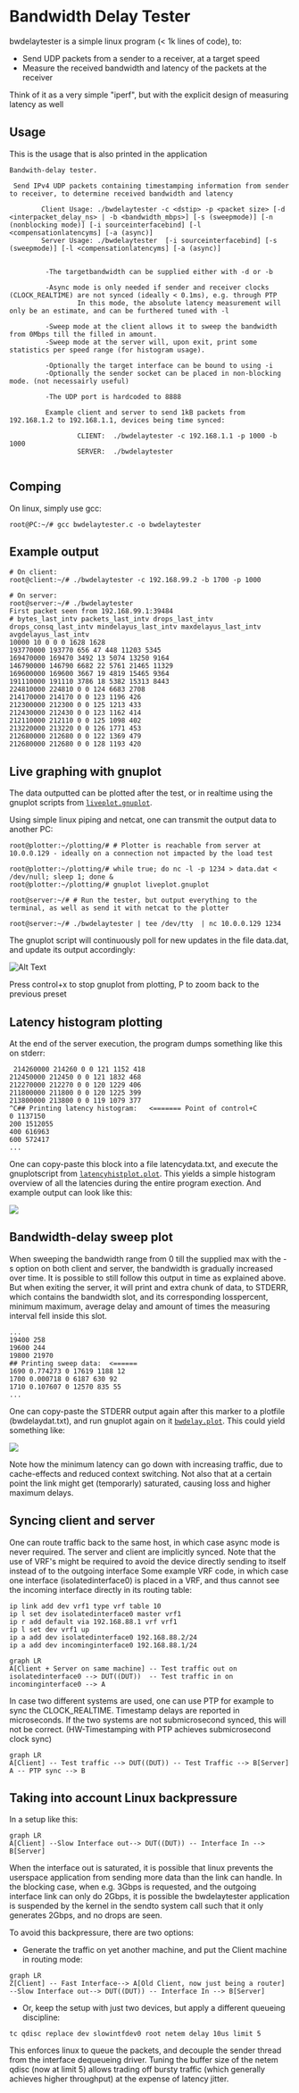 # Bandwidth Delay Tester

bwdelaytester is a simple linux program (< 1k lines of code), to:
- Send UDP packets from a sender to a receiver, at a target speed
- Measure the received bandwidth and latency of the packets at the receiver

Think of it as a very simple "iperf", but with the explicit design of measuring latency as well

## Usage

This is the usage that is also printed in the application

```
Bandwith-delay tester.

 Send IPv4 UDP packets containing timestamping information from sender to receiver, to determine received bandwidth and latency

        Client Usage: ./bwdelaytester -c <dstip> -p <packet size> [-d <interpacket_delay_ns> | -b <bandwidth_mbps>] [-s (sweepmode)] [-n (nonblocking mode)] [-i sourceinterfacebind] [-l <compensationlatencyms] [-a (async)]
        Server Usage: ./bwdelaytester  [-i sourceinterfacebind] [-s (sweepmode)] [-l <compensationlatencyms] [-a (async)]


         -The targetbandwidth can be supplied either with -d or -b

         -Async mode is only needed if sender and receiver clocks (CLOCK_REALTIME) are not synced (ideally < 0.1ms), e.g. through PTP
                 In this mode, the absolute latency measurement will only be an estimate, and can be furthered tuned with -l

         -Sweep mode at the client allows it to sweep the bandwidth from 0Mbps till the filled in amount.
         -Sweep mode at the server will, upon exit, print some statistics per speed range (for histogram usage).

         -Optionally the target interface can be bound to using -i
         -Optionally the sender socket can be placed in non-blocking mode. (not necessairly useful)

         -The UDP port is hardcoded to 8888

         Example client and server to send 1kB packets from 192.168.1.2 to 192.168.1.1, devices being time synced:

                 CLIENT:  ./bwdelaytester -c 192.168.1.1 -p 1000 -b 1000
                 SERVER:  ./bwdelaytester


```

## Comping

On linux, simply use gcc:

```
root@PC:~/# gcc bwdelaytester.c -o bwdelaytester
```

## Example output

```
# On client:
root@client:~/# ./bwdelaytester -c 192.168.99.2 -b 1700 -p 1000

# On server:
root@server:~/# ./bwdelaytester
First packet seen from 192.168.99.1:39484
# bytes_last_intv packets_last_intv drops_last_intv drops_consq_last_intv mindelayus_last_intv maxdelayus_last_intv avgdelayus_last_intv
10000 10 0 0 0 1628 1628
193770000 193770 656 47 448 11203 5345
169470000 169470 3492 13 5074 13250 9164
146790000 146790 6682 22 5761 21465 11329
169600000 169600 3667 19 4819 15465 9364
191110000 191110 3786 18 5382 15313 8443
224810000 224810 0 0 124 6683 2708
214170000 214170 0 0 123 1196 426
212300000 212300 0 0 125 1213 433
212430000 212430 0 0 123 1162 414
212110000 212110 0 0 125 1098 402
213220000 213220 0 0 126 1771 453
212680000 212680 0 0 122 1369 479
212680000 212680 0 0 128 1193 420
```

## Live graphing with gnuplot

The data outputted can be plotted after the test, or in realtime using the gnuplot scripts from [`liveplot.gnuplot`](plotting/liveplot.gnuplot).

Using simple linux piping and netcat, one can transmit the output data to another PC:

```
root@plotter:~/plotting/# # Plotter is reachable from server at 10.0.0.129 - ideally on a connection not impacted by the load test

root@plotter:~/plotting/# while true; do nc -l -p 1234 > data.dat < /dev/null; sleep 1; done &
root@plotter:~/plotting/# gnuplot liveplot.gnuplot
```

```
root@server:~/# # Run the tester, but output everything to the terminal, as well as send it with netcat to the plotter

root@server:~/# ./bwdelaytester | tee /dev/tty  | nc 10.0.0.129 1234
```

The gnuplot script will continuously poll for new updates in the file data.dat, and update its output accordingly:

![Alt Text](docs/bwdelaytesterlive2.gif)

Press control+x to stop gnuplot from plotting, P to zoom back to the previous preset

## Latency histogram plotting

At the end of the server execution, the program dumps something like this on stderr:

```
 214260000 214260 0 0 121 1152 418
212450000 212450 0 0 121 1832 468
212270000 212270 0 0 120 1229 406
211800000 211800 0 0 120 1225 399
213800000 213800 0 0 119 1079 377
^C## Printing latency histogram:   <======= Point of control+C
0 1137150
200 1512055
400 616963
600 572417
...

```

One can copy-paste this block into a file latencydata.txt, and execute the gnuplotscript from [`latencyhistplot.plot`](plotting/latencyhistplot.plot).
This yields a simple histogram overview of all the latencies during the entire program exection. And example output can look like this:




<img src="docs/latencyhistogram.png">


## Bandwidth-delay sweep plot

When sweeping the bandwidth range from 0 till the supplied max with the -s option on both client and server, the bandwidth is gradually increased over time.
It is possible to still follow this output in time as explained above.
But when exiting the server, it will print and extra chunk of data, to STDERR, which contains the bandwidth slot, and its corresponding losspercent, minimum maximum, average delay and amount of times the measuring interval fell inside this slot.

```
...
19400 258
19600 244
19800 21970
## Printing sweep data:  <====== 
1690 0.774273 0 17619 1188 12
1700 0.000718 0 6187 630 92
1710 0.107607 0 12570 835 55
...

```

One can copy-paste the STDERR output again after this marker to a plotfile (bwdelaydat.txt), and run gnuplot again on it [`bwdelay.plot`](plotting/bwdelay.plot). This could yield something like:

<img src="docs/bwdelayoutput.png">

Note how the minimum latency can go down with increasing traffic, due to cache-effects and reduced context switching. Not also that at a certain point the link might get (temporarly) saturated, causing loss and higher maximum delays. 

## Syncing client and server

One can route traffic back to the same host, in which case async mode is never required. The server and client are implicitly synced. Note that the use of VRF's might be required to avoid the device directly sending to itself instead of to the outgoing interface
Some example VRF code, in which case one interface (isolatedinterface0) is placed in a VRF, and thus cannot see the incoming interface directly in its routing table:

```
ip link add dev vrf1 type vrf table 10
ip l set dev isolatedinterface0 master vrf1
ip r add default via 192.168.88.1 vrf vrf1
ip l set dev vrf1 up
ip a add dev isolatedinterface0 192.168.88.2/24 
ip a add dev incominginterface0 192.168.88.1/24 
```

```mermaid
graph LR
A[Client + Server on same machine] -- Test traffic out on isolatedinterface0 --> DUT((DUT))  -- Test traffic in on incominginterface0 --> A
```

In case two different systems are used, one can use PTP for example to sync the CLOCK_REALTIME.
Timestamp delays are reported in microseconds. If the two systems are not submicrosecond synced, this will not be correct. 
(HW-Timestamping with PTP achieves submicrosecond clock sync)

```mermaid
graph LR
A[Client] -- Test traffic --> DUT((DUT)) -- Test Traffic --> B[Server]
A -- PTP sync --> B
```



## Taking into account Linux backpressure

In a setup like this: 

```mermaid
graph LR
A[Client] --Slow Interface out--> DUT((DUT)) -- Interface In --> B[Server]
```

When the interface out is saturated, it is possible that linux prevents the userspace application from sending more data than the link can handle.
In the blocking case, when e.g. 3Gbps is requested, and the outgoing interface link can only do 2Gbps, it is possible the bwdelaytester application is suspended by the kernel in the sendto system call such that it only generates 2Gbps, and no drops are seen.

To avoid this backpressure, there are two options:
- Generate the traffic on yet another machine, and put the Client machine in routing mode:

```mermaid
graph LR
Z[Client] -- Fast Interface--> A[Old Client, now just being a router] --Slow Interface out--> DUT((DUT)) -- Interface In --> B[Server]
```

- Or, keep the setup with just two devices, but apply a different queueing discipline:

```
tc qdisc replace dev slowintfdev0 root netem delay 10us limit 5
```

This enforces linux to queue the packets, and decouple the sender thread from the interface dequeueing driver.
Tuning the buffer size of the netem qdisc (now at limit 5) allows trading off bursty traffic (which generally achieves higher throughput) at the expense of latency jitter.

